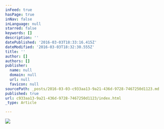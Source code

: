 ```yaml
---
inFeed: true
hasPage: true
inNav: false
inLanguage: null
starred: false
keywords: []
description: ''
datePublished: '2016-03-03T18:33:16.415Z'
dateModified: '2016-03-03T18:32:30.555Z'
title: ''
author: []
authors: []
publisher:
  name: null
  domain: null
  url: null
  favicon: null
sourcePath: _posts/2016-03-03-c933aa13-9a21-436d-9728-7467250d1123.md
published: true
url: c933aa13-9a21-436d-9728-7467250d1123/index.html
_type: Article

---
```

![](https://the-grid-user-content.s3-us-west-2.amazonaws.com/540156ff-d5d5-4255-b90b-d157ebb92f13.jpg)
